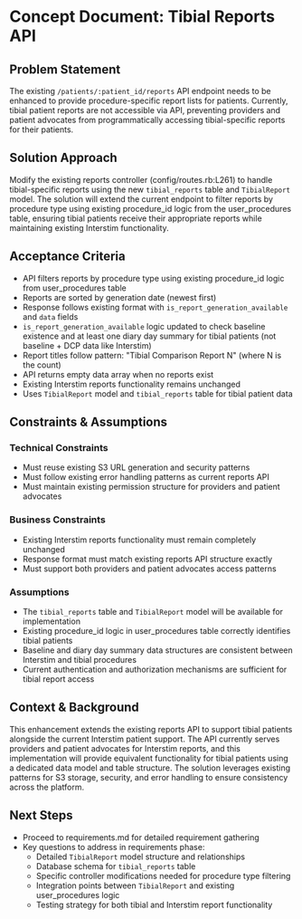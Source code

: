 # Concept Document: Tibial Reports API

## Problem Statement
The existing `/patients/:patient_id/reports` API endpoint needs to be enhanced to provide procedure-specific report lists for patients. Currently, tibial patient reports are not accessible via API, preventing providers and patient advocates from programmatically accessing tibial-specific reports for their patients.

## Solution Approach
Modify the existing reports controller (config/routes.rb:L261) to handle tibial-specific reports using the new `tibial_reports` table and `TibialReport` model. The solution will extend the current endpoint to filter reports by procedure type using existing procedure_id logic from the user_procedures table, ensuring tibial patients receive their appropriate reports while maintaining existing Interstim functionality.

## Acceptance Criteria
- API filters reports by procedure type using existing procedure_id logic from user_procedures table
- Reports are sorted by generation date (newest first) 
- Response follows existing format with `is_report_generation_available` and `data` fields
- `is_report_generation_available` logic updated to check baseline existence and at least one diary day summary for tibial patients (not baseline + DCP data like Interstim)
- Report titles follow pattern: "Tibial Comparison Report N" (where N is the count)
- API returns empty data array when no reports exist
- Existing Interstim reports functionality remains unchanged
- Uses `TibialReport` model and `tibial_reports` table for tibial patient data

## Constraints & Assumptions

### Technical Constraints
- Must reuse existing S3 URL generation and security patterns
- Must follow existing error handling patterns as current reports API
- Must maintain existing permission structure for providers and patient advocates

### Business Constraints
- Existing Interstim reports functionality must remain completely unchanged
- Response format must match existing reports API structure exactly
- Must support both providers and patient advocates access patterns

### Assumptions
- The `tibial_reports` table and `TibialReport` model will be available for implementation
- Existing procedure_id logic in user_procedures table correctly identifies tibial patients
- Baseline and diary day summary data structures are consistent between Interstim and tibial procedures
- Current authentication and authorization mechanisms are sufficient for tibial report access

## Context & Background
This enhancement extends the existing reports API to support tibial patients alongside the current Interstim patient support. The API currently serves providers and patient advocates for Interstim reports, and this implementation will provide equivalent functionality for tibial patients using a dedicated data model and table structure. The solution leverages existing patterns for S3 storage, security, and error handling to ensure consistency across the platform.

## Next Steps
- Proceed to requirements.md for detailed requirement gathering
- Key questions to address in requirements phase:
  - Detailed `TibialReport` model structure and relationships
  - Database schema for `tibial_reports` table
  - Specific controller modifications needed for procedure type filtering
  - Integration points between `TibialReport` and existing user_procedures logic
  - Testing strategy for both tibial and Interstim report functionality